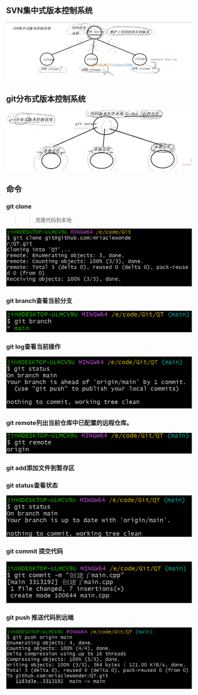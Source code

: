 ## SVN集中式版本控制系统

<img src="GIt.assets/image-20250202151249459.png" alt="image-20250202151249459" style="zoom:150%;" />

## git分布式版本控制系统

![image-20250202151634887](GIt.assets/image-20250202151634887.png)

## 命令

### git clone

> > 克隆代码到本地

![image-20250202155542934](GIt.assets/image-20250202155542934.png)

### git branch查看当前分支

![image-20250202155731349](GIt.assets/image-20250202155731349.png)

### git log查看当前操作

![image-20250202155838631](GIt.assets/image-20250202155838631.png)

### git remote列出当前仓库中已配置的远程仓库。

![image-20250202155916741](GIt.assets/image-20250202155916741.png)

### git add添加文件到暂存区

### git status查看状态

![image-20250202160125219](GIt.assets/image-20250202160125219.png)

### git commit 提交代码

![image-20250202160158907](GIt.assets/image-20250202160158907.png)

### git push 推送代码到远端

![image-20250202160228263](GIt.assets/image-20250202160228263.png)
